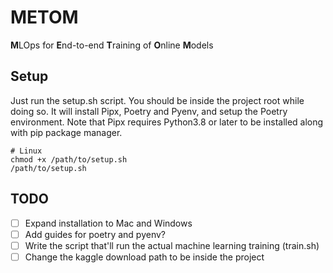 # METOM
**M**LOps for **E**nd-to-end **T**raining of **O**nline **M**odels

## Setup
Just run the setup.sh script. You should be inside the project root while doing so.
It will install Pipx, Poetry and Pyenv, and setup the Poetry environment.
Note that Pipx requires Python3.8 or later to be installed along with pip package manager.

```console
# Linux
chmod +x /path/to/setup.sh
/path/to/setup.sh
```


## TODO

- [ ] Expand installation to Mac and Windows
- [ ] Add guides for poetry and pyenv?
- [ ] Write the script that'll run the actual machine learning training (train.sh)
- [ ] Change the kaggle download path to be inside the project